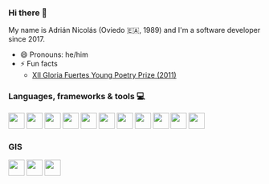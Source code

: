 ### Hi there 👋

My name is Adrián Nicolás (Oviedo 🇪🇦, 1989) and I'm a software developer since 2017.

<!--
**adnicolas/adnicolas** is a ✨ _special_ ✨ repository because its `README.md` (this file) appears on your GitHub profile.

Here are some ideas to get you started:

- 🔭 I’m currently working on ...
- 🌱 I’m currently learning ...
- 👯 I’m looking to collaborate on ...
- 🤔 I’m looking for help with ...
- 💬 Ask me about ...
- 📫 How to reach me: ...-->
- 😄 Pronouns: he/him
- ⚡ Fun facts
  - [XII Gloria Fuertes Young Poetry Prize (2011)](https://www.torremozas.com/epages/ea0701.sf/es_ES/?ObjectPath=/Shops/ea0701/Products/GF020)

### Languages, frameworks & tools 💻

<div>
  <img height="32" width="32" src="https://cdn.simpleicons.org/javascript/_/eee" />
  <img height="32" width="32" src="https://cdn.simpleicons.org/csharp/_/eee" />
  <img height="32" width="32" src="https://cdn.simpleicons.org/css3/_/eee" />  
  <img height="32" width="32" src="https://cdn.simpleicons.org/angular/_/eee" />
  <img height="32" width="32" src="https://cdn.simpleicons.org/react/_/eee" />
  <img height="32" width="32" src="https://cdn.simpleicons.org/nestjs/_/eee" />
  <img height="32" width="32" src="https://cdn.simpleicons.org/dotenv/_/eee" />
  <img height="32" width="32" src="https://cdn.simpleicons.org/gulp/_/eee" />
  <img height="32" width="32" src="https://cdn.simpleicons.org/dotnet/_/eee" />
  <img height="32" width="32" src="https://cdn.simpleicons.org/cypress/_/eee" />
  <img height="32" width="32" src="https://cdn.simpleicons.org/docker/#2496ED/eee" />

</div>

### GIS

<div>
  <img height="32" width="32" src="https://cdn.simpleicons.org/arcgis/_/eee" />
  <img height="32" width="32" src="https://cdn.simpleicons.org/carto/_/eee" />
  <img height="32" width="32" src="https://cdn.simpleicons.org/cesium/_/eee" />
</div>
